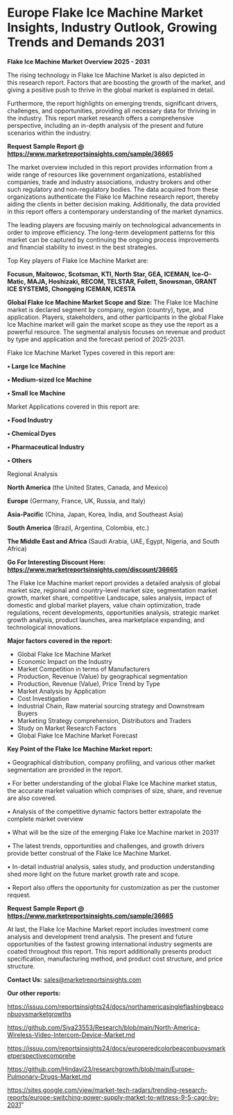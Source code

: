 # Europe Flake Ice Machine Market Insights, Industry Outlook, Growing Trends and Demands 2031

<Strong> Flake Ice Machine Market Overview 2025 - 2031</strong>

The rising technology in Flake Ice Machine Market is also depicted in this research report. Factors that are boosting the growth of the market, and giving a positive push to thrive in the global market is explained in detail.

Furthermore, the report highlights on emerging trends, significant drivers, challenges, and opportunities, providing all necessary data for thriving in the industry. This report market research offers a comprehensive perspective, including an in-depth analysis of the present and future scenarios within the industry.

<strong>Request Sample Report @ <a href=https://www.marketreportsinsights.com/sample/36665>https://www.marketreportsinsights.com/sample/36665</a></strong>

The market overview included in this report provides information from a wide range of resources like government organizations, established companies, trade and industry associations, industry brokers and other such regulatory and non-regulatory bodies. The data acquired from these organizations authenticate the Flake Ice Machine research report, thereby aiding the clients in better decision making. Additionally, the data provided in this report offers a contemporary understanding of the market dynamics.

The leading players are focusing mainly on technological advancements in order to improve efficiency. The long-term development patterns for this market can be captured by continuing the ongoing process improvements and financial stability to invest in the best strategies.

Top Key players of Flake Ice Machine Market are:

<strong>Focusun, Maitowoc, Scotsman, KTI, North Star, GEA, ICEMAN, Ice-O-Matic, MAJA, Hoshizaki, RECOM, TELSTAR, Follett, Snowsman, GRANT ICE SYSTEMS, Chongqing ICEMAN, ICESTA</strong>

<strong><b>Global Flake Ice Machine Market Scope and Size:</b></strong>
The Flake Ice Machine market is declared segment by company, region (country), type, and application. Players, stakeholders, and other participants in the global Flake Ice Machine market will gain the market scope as they use the report as a powerful resource. The segmental analysis focuses on revenue and product by type and application and the forecast period of 2025-2031.

Flake Ice Machine Market Types covered in this report are:

<strong>•  Large Ice Machine

•  Medium-sized Ice Machine

•  Small Ice Machine</strong>

Market Applications covered in this report are:

<strong>•  Food Industry

•  Chemical Dyes

•  Pharmaceutical Industry

•  Others</strong> 

Regional Analysis

<strong>North America</strong> (the United States, Canada, and Mexico)

<strong>Europe</strong> (Germany, France, UK, Russia, and Italy)

<strong>Asia-Pacific</strong> (China, Japan, Korea, India, and Southeast Asia)

<strong>South America</strong> (Brazil, Argentina, Colombia, etc.)

<strong>The Middle East and Africa</strong> (Saudi Arabia, UAE, Egypt, Nigeria, and South Africa)

<strong>Go For Interesting Discount Here: <a href=https://www.marketreportsinsights.com/discount/36665>https://www.marketreportsinsights.com/discount/36665</a></strong>

The Flake Ice Machine market report provides a detailed analysis of global market size, regional and country-level market size, segmentation market growth, market share, competitive Landscape, sales analysis, impact of domestic and global market players, value chain optimization, trade regulations, recent developments, opportunities analysis, strategic market growth analysis, product launches, area marketplace expanding, and technological innovations.

<strong><b>Major factors covered in the report:</b></strong>
<ul>
  <li>Global Flake Ice Machine Market </li>
  <li>Economic Impact on the Industry</li>
  <li>Market Competition in terms of Manufacturers</li>
  <li>Production, Revenue (Value) by geographical segmentation</li>
  <li>Production, Revenue (Value), Price Trend by Type</li>
  <li>Market Analysis by Application</li>
  <li>Cost Investigation</li>
  <li>Industrial Chain, Raw material sourcing strategy and Downstream Buyers</li>
  <li>Marketing Strategy comprehension, Distributors and Traders</li>
  <li>Study on Market Research Factors</li>
  <li>Global Flake Ice Machine Market Forecast</li>
</ul>

<strong><b>Key Point of the Flake Ice Machine Market report:</b></strong>

• Geographical distribution, company profiling, and various other market segmentation are provided in the report.

• For better understanding of the global Flake Ice Machine market status, the accurate market valuation which comprises of size, share, and revenue are also covered.

• Analysis of the competitive dynamic factors better extrapolate the complete market overview

• What will be the size of the emerging Flake Ice Machine market in 2031?

• The latest trends, opportunities and challenges, and growth drivers provide better construal of the Flake Ice Machine Market.

• In-detail industrial analysis, sales study, and production understanding shed more light on the future market growth rate and scope.

• Report also offers the opportunity for customization as per the customer request.

<strong>Request Sample Report @ <a href=https://www.marketreportsinsights.com/sample/36665>https://www.marketreportsinsights.com/sample/36665</a></strong>

At last, the Flake Ice Machine Market report includes investment come analysis and development trend analysis. The present and future opportunities of the fastest growing international industry segments are coated throughout this report. This report additionally presents product specification, manufacturing method, and product cost structure, and price structure.

<strong>Contact Us:</strong>
sales@marketreportsinsights.com

<strong>Our other reports:</strong>

<a href=https://issuu.com/reportsinsights24/docs/northamericasingleflashingbeaconbuoysmarketgrowths>https://issuu.com/reportsinsights24/docs/northamericasingleflashingbeaconbuoysmarketgrowths</a>

<a href=https://github.com/Siya23553/Research/blob/main/North-America-Wireless-Video-Intercom-Device-Market.md>https://github.com/Siya23553/Research/blob/main/North-America-Wireless-Video-Intercom-Device-Market.md</a>

<a href=https://issuu.com/reportsinsights24/docs/europeredcolorbeaconbuoysmarketperspectivecomprehe>https://issuu.com/reportsinsights24/docs/europeredcolorbeaconbuoysmarketperspectivecomprehe</a>

<a href=https://github.com/Hindavi23/researchgrowth/blob/main/Europe-Pulmonary-Drugs-Market.md>https://github.com/Hindavi23/researchgrowth/blob/main/Europe-Pulmonary-Drugs-Market.md</a>

<a href=https://sites.google.com/view/market-tech-radars/trending-research-reports/europe-switching-power-supply-market-to-witness-9-5-cagr-by-2031>https://sites.google.com/view/market-tech-radars/trending-research-reports/europe-switching-power-supply-market-to-witness-9-5-cagr-by-2031</a>"
